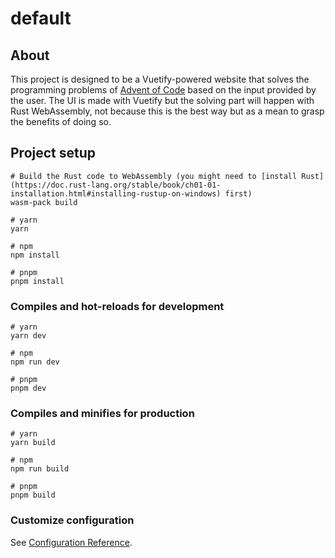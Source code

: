 # default

## About

This project is designed to be a Vuetify-powered website that solves the programming problems of [Advent of Code](https://adventofcode.com/) based on the input provided by the user. The UI is made with Vuetify but the solving part will happen with Rust WebAssembly, not because this is the best way but as a mean to grasp the benefits of doing so.

## Project setup

```
# Build the Rust code to WebAssembly (you might need to [install Rust](https://doc.rust-lang.org/stable/book/ch01-01-installation.html#installing-rustup-on-windows) first)
wasm-pack build

# yarn
yarn

# npm
npm install

# pnpm
pnpm install
```

### Compiles and hot-reloads for development

```
# yarn
yarn dev

# npm
npm run dev

# pnpm
pnpm dev
```

### Compiles and minifies for production

```
# yarn
yarn build

# npm
npm run build

# pnpm
pnpm build
```

### Customize configuration

See [Configuration Reference](https://vitejs.dev/config/).
